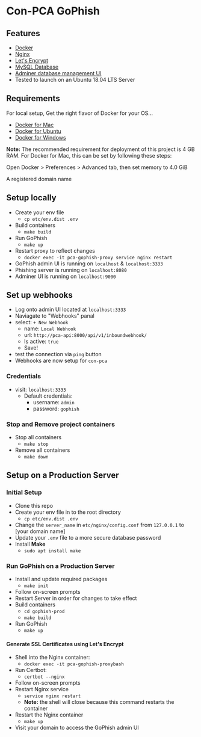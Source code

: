 # Con-PCA GoPhish

## Features

- [Docker](https://www.docker.com/)
- [Nginx](https://www.nginx.com/)
- [Let's Encrypt](https://letsencrypt.org/)
- [MySQL Database](https://www.mysql.com/)
- [Adminer database management UI](https://www.adminer.org/)
- Tested to launch on an Ubuntu 18.04 LTS Server

## Requirements

For local setup, Get the right flavor of Docker for your OS...

- [Docker for Mac](https://docs.docker.com/docker-for-mac/install/)
- [Docker for Ubuntu](https://docs.docker.com/install/linux/docker-ce/ubuntu/)
- [Docker for Windows](https://docs.docker.com/docker-for-windows/install/)

**Note:** The recommended requirement for deployment of this project is 4 GB RAM.
For Docker for Mac, this can be set by following these steps:

Open Docker > Preferences > Advanced tab, then set memory to 4.0 GiB

A registered domain name

## Setup locally

- Create your env file
  - `cp etc/env.dist .env`
- Build containers
  - `make build`
- Run GoPhish
  - `make up`
- Restart proxy to reflect changes
  - `docker exec -it pca-gophish-proxy service nginx restart`
- GoPhish admin UI is running on `localhost` & `localhost:3333`
- Phishing server is running on `localhost:8080`
- Adminer UI is running on `localhost:9000`

## Set up webhooks

- Log onto admin UI located at `localhost:3333`
- Naviagate to "Webhooks" panal
- select: `+ New Webhook`
  - name: `Local Webhook`
  - url: `http://pca-api:8000/api/v1/inboundwebhook/`
  - Is active: `true`
  - Save!
- test the connection via `ping` button
- Webhooks are now setup for `con-pca`

### Credentials

- visit: `localhost:3333`
  - Default credentials:
    - username: `admin`
    - password: `gophish`

### Stop and Remove project containers

- Stop all containers
  - `make stop`
- Remove all containers
  - `make down`

## Setup on a Production Server

### Initial Setup

- Clone this repo
- Create your env file in to the root directory
  - `cp etc/env.dist .env`
- Change the `server_name` in `etc/nginx/config.conf` from `127.0.0.1`
to [your domain name]
- Update your `.env` file to a more secure database password
- Install **Make**
  - `sudo apt install make`

### Run GoPhish on a Production Server

- Install and update required packages
  - `make init`
- Follow on-screen prompts
- Restart Server in order for changes to take effect
- Build containers
  - `cd gophish-prod`
  - `make build`
- Run GoPhish
  - `make up`

#### Generate SSL Certificates using Let's Encrypt

- Shell into the Nginx container:
  - `docker exec -it pca-gophish-proxybash`
- Run Certbot:
  - `certbot --nginx`
- Follow on-screen prompts
- Restart Nginx service
  - `service nginx restart`
  - **Note:** the shell will close because this command restarts the container
- Restart the Nginx container
  - `make up`
- Visit your domain to access the GoPhish admin UI
